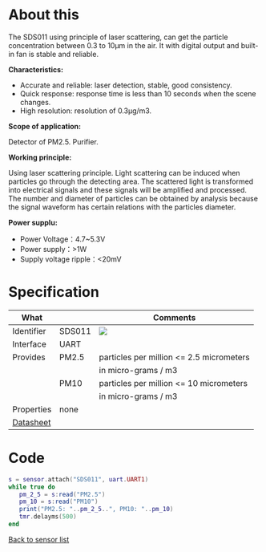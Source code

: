# About this

The SDS011 using principle of laser scattering, can get the particle concentration between 0.3 to 10μm in the air. It with digital output and built-in fan is stable and reliable.

**Characteristics:**

* Accurate and reliable: laser detection, stable, good consistency.
* Quick response: response time is less than 10 seconds when the scene changes.
* High resolution: resolution of 0.3μg/m3.

**Scope of application:**

Detector of PM2.5. Purifier.

**Working principle:**

Using laser scattering principle. Light scattering can be induced when particles go through the detecting area. The scattered light is transformed into electrical signals and these signals will be amplified and processed. The number and diameter of particles can be obtained by analysis because the signal waveform has certain relations with the particles diameter.

**Power supplu:**

* Power Voltage：4.7~5.3V
* Power supply：>1W
* Supply voltage ripple：<20mV

# Specification

| What         |             | Comments                                 |
|--------------|-------------|------------------------------------------|
| Identifier   | SDS011      | ![](http://git.whitecatboard.org/sds011.png)                                         |
| Interface    | UART        |                                          |
| Provides     | PM2.5       | particles per million <= 2.5 micrometers |
|              |             | in micro-grams / m3                      |   
|              | PM10        | particles per million <= 10 micrometers  |
|              |             | in micro-grams / m3                      |   
| Properties   | none        |                                          |
| [Datasheet](http://breathe.indiaspend.org/wp-content/uploads/2015/11/nova_laser_sensor.pdf)    |             |                            |


# Code

```lua
s = sensor.attach("SDS011", uart.UART1)
while true do
   pm_2_5 = s:read("PM2.5")
   pm_10 = s:read("PM10")
   print("PM2.5: "..pm_2_5..", PM10: "..pm_10)
   tmr.delayms(500)
end
```

[Back to sensor list](https://github.com/whitecatboard/Lua-RTOS-ESP32/wiki/Sensor-module#supported-sensors)